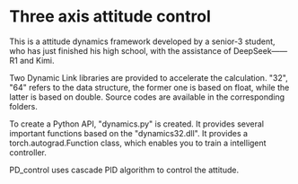 # Three axis attitude control
This is a attitude dynamics framework developed by a senior-3 student, who has just finished his high school, with the assistance of DeepSeek——R1 and Kimi.

Two Dynamic Link libraries are provided to accelerate the calculation. "32", "64" refers to the data structure, the former one is based on float, while the latter is based on double. Source codes are available in the corresponding folders.

To create a Python API, "dynamics.py" is created. It provides several important functions based on the "dynamics32.dll". It provides a torch.autograd.Function class, which enables you to train a intelligent controller. 

PD_control uses cascade PID algorithm to control the attitude.
